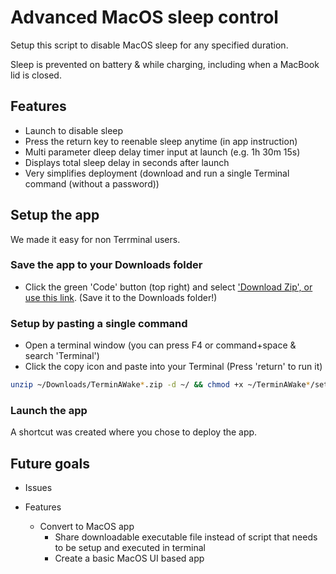 # Advanced MacOS sleep control

Setup this script to disable MacOS sleep for any specified duration.

Sleep is prevented on battery & while charging, including when a MacBook lid is closed.

## Features

- Launch to disable sleep
- Press the return key to reenable sleep anytime (in app instruction)
- Multi parameter dleep delay timer input at launch (e.g. 1h 30m 15s)
- Displays total sleep delay in seconds after launch
- Very simplifies deployment (download and run a single Terminal command (without a password))

## Setup the app

We made it easy for non Terrminal users.

### Save the app to your Downloads folder

- Click the green 'Code' button (top right) and select ['Download Zip', or use this link](https://github.com/Post2Fix/TerminAWake/archive/refs/heads/modularity-revert.zip). (Save it to the Downloads folder!)

### Setup by pasting a single command

- Open a terminal window (you can press F4 or command+space & search 'Terminal')
- Click the copy icon and paste into your Terminal (Press 'return' to run it)
```bash
unzip ~/Downloads/TerminAWake*.zip -d ~/ && chmod +x ~/TerminAWake*/setup.sh && ~/TerminAWake*/setup.sh
```

### Launch the app

A shortcut was created where you chose to deploy the app.

## Future goals
- Issues
  
- Features
  - Convert to MacOS app
    - Share downloadable executable file instead of script that needs to be setup and executed in terminal
    - Create a basic MacOS UI based app
